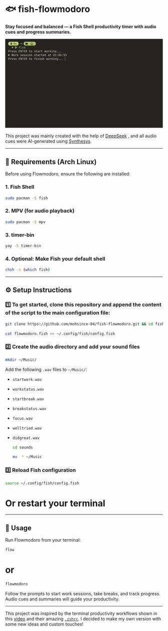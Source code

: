 # 🐟 fish-flowmodoro

**Stay focused and balanced — a Fish Shell productivity timer with audio cues and progress summaries.**

![Demo of Flowmodoro](demo.gif)

This project was mainly created with the help of  [DeepSeek](chat.deepseek.com) , and all audio cues were AI-generated using  [Synthesys](https://app.synthesys.live).

---

## 🔧 Requirements (Arch Linux)

Before using Flowmodoro, ensure the following are installed:

### 1. **Fish Shell**
```bash
sudo pacman -S fish
````

### 2. **MPV** (for audio playback)

```bash
sudo pacman -S mpv
```

### 3. **timer-bin** 

```bash
yay -S timer-bin
```

### 4. **Optional: Make Fish your default shell**

```bash
chsh -s (which fish)
```

---

## ⚙️ Setup Instructions

### 1️⃣ To get started, clone this repository and append the content of the script to the  main configuration file:

```bash
git clone https://github.com/mohsince-04/fish-flowmodoro.git && cd fish-flowmodoro
```

```bash
cat flowmodoro.fish >> ~/.config/fish/config.fish
```

### 2️⃣ Create the audio directory and add your sound files

```bash
mkdir ~/Music/
```

Add the following `.wav` files to `~/Music/`:

* `startwork.wav`
* `workstatus.wav`
* `startbreak.wav`
* `breakstatus.wav`
* `focus.wav`
* `welltried.wav`
* `didgreat.wav`

  ```bash
  cd sounds
  ```

  ```bash
  mv  * ~/Music

### 3️⃣ Reload Fish configuration

```bash
source ~/.config/fish/config.fish
```
# Or restart your terminal

---

## 🚀 Usage

Run Flowmodoro from your terminal:

```bash
flow
```
# or
```bash
flowmodoro
```

Follow the prompts to start work sessions, take breaks, and track progress.
Audio cues and summaries will guide your productivity.

---


This project was inspired by the terminal productivity workflows shown in this  [video](https://youtu.be/GfQjJBtO-8Y?si=j3YaV0F1K6qyR5LK) and their amazing [`.zshrc`](https://gist.github.com/bashbunni/3880e4194e3f800c4c494de286ebc1d7). I decided to make my own version with some new ideas and custom touches!
